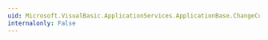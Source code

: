 ```yaml
---
uid: Microsoft.VisualBasic.ApplicationServices.ApplicationBase.ChangeCulture(System.String)
internalonly: False
---
```

